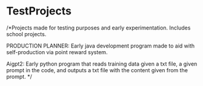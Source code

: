 # TestProjects
/*Projects made for testing purposes and early experimentation. Includes school projects.

PRODUCTION PLANNER: Early java development program made to aid with self-production via point reward system.

Aigpt2: Early python program that reads training data given a txt file, a given prompt in the code, and outputs a txt file with the content given from the prompt.
*/
